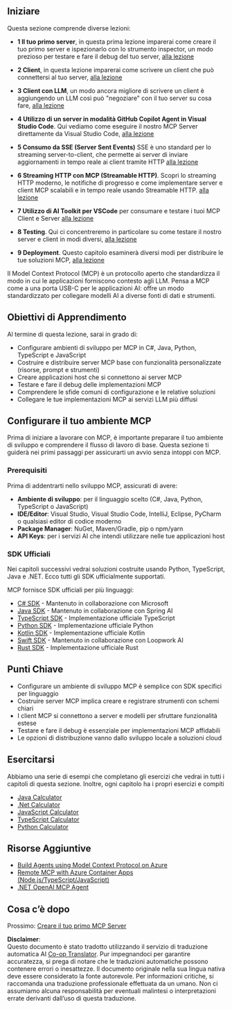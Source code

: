 <!--
CO_OP_TRANSLATOR_METADATA:
{
  "original_hash": "9191921de355cd9c8f46ebe21bdd52fd",
  "translation_date": "2025-06-12T23:41:31+00:00",
  "source_file": "03-GettingStarted/README.md",
  "language_code": "it"
}
-->
## Iniziare  

Questa sezione comprende diverse lezioni:

- **1 Il tuo primo server**, in questa prima lezione imparerai come creare il tuo primo server e ispezionarlo con lo strumento inspector, un modo prezioso per testare e fare il debug del tuo server, [alla lezione](/03-GettingStarted/01-first-server/README.md)

- **2 Client**, in questa lezione imparerai come scrivere un client che può connettersi al tuo server, [alla lezione](/03-GettingStarted/02-client/README.md)

- **3 Client con LLM**, un modo ancora migliore di scrivere un client è aggiungendo un LLM così può "negoziare" con il tuo server su cosa fare, [alla lezione](/03-GettingStarted/03-llm-client/README.md)

- **4 Utilizzo di un server in modalità GitHub Copilot Agent in Visual Studio Code**. Qui vediamo come eseguire il nostro MCP Server direttamente da Visual Studio Code, [alla lezione](/03-GettingStarted/04-vscode/README.md)

- **5 Consumo da SSE (Server Sent Events)** SSE è uno standard per lo streaming server-to-client, che permette ai server di inviare aggiornamenti in tempo reale ai client tramite HTTP [alla lezione](/03-GettingStarted/05-sse-server/README.md)

- **6 Streaming HTTP con MCP (Streamable HTTP)**. Scopri lo streaming HTTP moderno, le notifiche di progresso e come implementare server e client MCP scalabili e in tempo reale usando Streamable HTTP. [alla lezione](/03-GettingStarted/06-http-streaming/README.md)

- **7 Utilizzo di AI Toolkit per VSCode** per consumare e testare i tuoi MCP Client e Server [alla lezione](/03-GettingStarted/07-aitk/README.md)

- **8 Testing**. Qui ci concentreremo in particolare su come testare il nostro server e client in modi diversi, [alla lezione](/03-GettingStarted/08-testing/README.md)

- **9 Deployment**. Questo capitolo esaminerà diversi modi per distribuire le tue soluzioni MCP, [alla lezione](/03-GettingStarted/09-deployment/README.md)


Il Model Context Protocol (MCP) è un protocollo aperto che standardizza il modo in cui le applicazioni forniscono contesto agli LLM. Pensa a MCP come a una porta USB-C per le applicazioni AI: offre un modo standardizzato per collegare modelli AI a diverse fonti di dati e strumenti.

## Obiettivi di Apprendimento

Al termine di questa lezione, sarai in grado di:

- Configurare ambienti di sviluppo per MCP in C#, Java, Python, TypeScript e JavaScript
- Costruire e distribuire server MCP base con funzionalità personalizzate (risorse, prompt e strumenti)
- Creare applicazioni host che si connettono ai server MCP
- Testare e fare il debug delle implementazioni MCP
- Comprendere le sfide comuni di configurazione e le relative soluzioni
- Collegare le tue implementazioni MCP ai servizi LLM più diffusi

## Configurare il tuo ambiente MCP

Prima di iniziare a lavorare con MCP, è importante preparare il tuo ambiente di sviluppo e comprendere il flusso di lavoro di base. Questa sezione ti guiderà nei primi passaggi per assicurarti un avvio senza intoppi con MCP.

### Prerequisiti

Prima di addentrarti nello sviluppo MCP, assicurati di avere:

- **Ambiente di sviluppo**: per il linguaggio scelto (C#, Java, Python, TypeScript o JavaScript)
- **IDE/Editor**: Visual Studio, Visual Studio Code, IntelliJ, Eclipse, PyCharm o qualsiasi editor di codice moderno
- **Package Manager**: NuGet, Maven/Gradle, pip o npm/yarn
- **API Keys**: per i servizi AI che intendi utilizzare nelle tue applicazioni host


### SDK Ufficiali

Nei capitoli successivi vedrai soluzioni costruite usando Python, TypeScript, Java e .NET. Ecco tutti gli SDK ufficialmente supportati.

MCP fornisce SDK ufficiali per più linguaggi:
- [C# SDK](https://github.com/modelcontextprotocol/csharp-sdk) - Mantenuto in collaborazione con Microsoft
- [Java SDK](https://github.com/modelcontextprotocol/java-sdk) - Mantenuto in collaborazione con Spring AI
- [TypeScript SDK](https://github.com/modelcontextprotocol/typescript-sdk) - Implementazione ufficiale TypeScript
- [Python SDK](https://github.com/modelcontextprotocol/python-sdk) - Implementazione ufficiale Python
- [Kotlin SDK](https://github.com/modelcontextprotocol/kotlin-sdk) - Implementazione ufficiale Kotlin
- [Swift SDK](https://github.com/modelcontextprotocol/swift-sdk) - Mantenuto in collaborazione con Loopwork AI
- [Rust SDK](https://github.com/modelcontextprotocol/rust-sdk) - Implementazione ufficiale Rust

## Punti Chiave

- Configurare un ambiente di sviluppo MCP è semplice con SDK specifici per linguaggio
- Costruire server MCP implica creare e registrare strumenti con schemi chiari
- I client MCP si connettono a server e modelli per sfruttare funzionalità estese
- Testare e fare il debug è essenziale per implementazioni MCP affidabili
- Le opzioni di distribuzione vanno dallo sviluppo locale a soluzioni cloud

## Esercitarsi

Abbiamo una serie di esempi che completano gli esercizi che vedrai in tutti i capitoli di questa sezione. Inoltre, ogni capitolo ha i propri esercizi e compiti

- [Java Calculator](./samples/java/calculator/README.md)
- [.Net Calculator](../../../03-GettingStarted/samples/csharp)
- [JavaScript Calculator](./samples/javascript/README.md)
- [TypeScript Calculator](./samples/typescript/README.md)
- [Python Calculator](../../../03-GettingStarted/samples/python)

## Risorse Aggiuntive

- [Build Agents using Model Context Protocol on Azure](https://learn.microsoft.com/azure/developer/ai/intro-agents-mcp)
- [Remote MCP with Azure Container Apps (Node.js/TypeScript/JavaScript)](https://learn.microsoft.com/samples/azure-samples/mcp-container-ts/mcp-container-ts/)
- [.NET OpenAI MCP Agent](https://learn.microsoft.com/samples/azure-samples/openai-mcp-agent-dotnet/openai-mcp-agent-dotnet/)

## Cosa c’è dopo

Prossimo: [Creare il tuo primo MCP Server](/03-GettingStarted/01-first-server/README.md)

**Disclaimer**:  
Questo documento è stato tradotto utilizzando il servizio di traduzione automatica AI [Co-op Translator](https://github.com/Azure/co-op-translator). Pur impegnandoci per garantire accuratezza, si prega di notare che le traduzioni automatiche possono contenere errori o inesattezze. Il documento originale nella sua lingua nativa deve essere considerato la fonte autorevole. Per informazioni critiche, si raccomanda una traduzione professionale effettuata da un umano. Non ci assumiamo alcuna responsabilità per eventuali malintesi o interpretazioni errate derivanti dall’uso di questa traduzione.